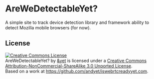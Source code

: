 # AreWeDetectableYet?

A simple site to track device detection library and framework ability to detect Mozilla mobile browsers (for now).

## License

<a rel="license" href="http://creativecommons.org/licenses/by-nc-sa/3.0/deed.en_US"><img alt="Creative Commons License" style="border-width:0" src="http://i.creativecommons.org/l/by-nc-sa/3.0/88x31.png" /></a><br /><span xmlns:dct="http://purl.org/dc/terms/" property="dct:title">AreWeDetectableYet?</span> by <a xmlns:cc="http://creativecommons.org/ns#" href="" property="cc:attributionName" rel="cc:attributionURL">&yet</a> is licensed under a <a rel="license" href="http://creativecommons.org/licenses/by-nc-sa/3.0/deed.en_US">Creative Commons Attribution-NonCommercial-ShareAlike 3.0 Unported License</a>.<br />Based on a work at <a xmlns:dct="http://purl.org/dc/terms/" href="https://github.com/andyet/iswebrtcreadyyet.com" rel="dct:source">https://github.com/andyet/iswebrtcreadyyet.com</a>.
